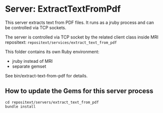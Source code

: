 # Server: ExtractTextFromPdf

This server extracts text from PDF files. It runs as a jruby process and can be controlled via TCP sockets.

The server is controlled via TCP socket by the related client class inside MRI repositext: `repositext/services/extract_text_from_pdf`

This folder contains its own Ruby environment:

* jruby instead of MRI
* separate gemset

See bin/extract-text-from-pdf for details.

## How to update the Gems for this server process

    cd repositext/servers/extract_text_from_pdf
    bundle install
